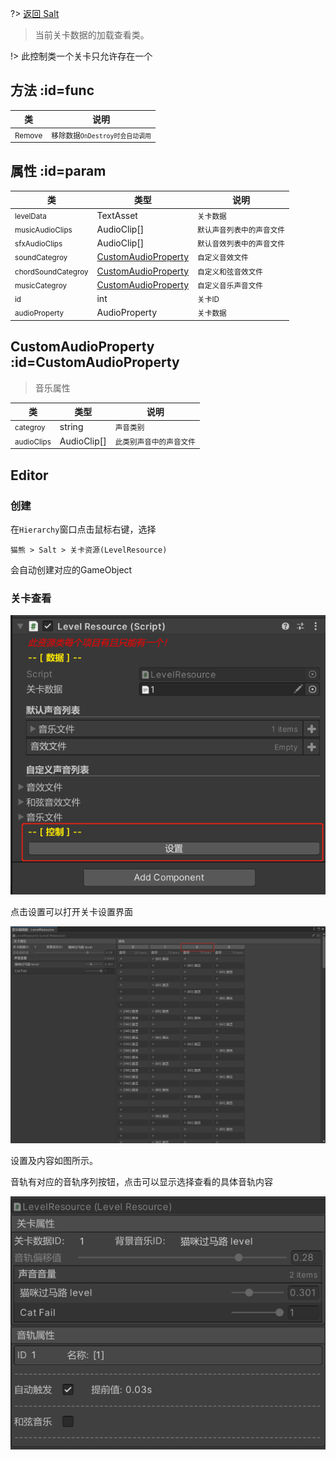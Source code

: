 
?> [返回 Salt](md/scripts/salt.md)

> 当前关卡数据的加载查看类。

!> 此控制类一个关卡只允许存在一个 

## 方法 :id=func

类 |  说明
-------- |  -----
<small>Remove</small>  | <small>移除数据`OnDestroy时会自动调用`</small>

## 属性 :id=param

类 | 类型 | 说明
-------- |  ----- |  -----
<small>levelData</small>  | TextAsset | <small>关卡数据</small>
<small>musicAudioClips</small>  | AudioClip[] | <small>默认声音列表中的声音文件</small>
<small>sfxAudioClips</small>  | AudioClip[] | <small>默认音效列表中的声音文件</small>
<small>soundCategroy</small>  | [CustomAudioProperty](md/scripts/Salt/LevelResource.md?id=CustomAudioProperty ) | <small>自定义音效文件</small>
<small>chordSoundCategroy</small>  | [CustomAudioProperty](md/scripts/Salt/LevelResource.md?id=CustomAudioProperty ) | <small>自定义和弦音效文件</small>
<small>musicCategroy</small>  | [CustomAudioProperty](md/scripts/Salt/LevelResource.md?id=CustomAudioProperty ) | <small>自定义音乐声音文件</small>
<small>id</small>  | int | <small>关卡ID</small>
<small>audioProperty</small>  | AudioProperty | <small>关卡数据</small>

## CustomAudioProperty :id=CustomAudioProperty 
> 音乐属性

类 | 类型 | 说明
-------- |  ----- |  -----
<small>categroy</small>  | string | <small>声音类别</small>
<small>audioClips</small>  | AudioClip[] | <small>此类别声音中的声音文件</small>


## Editor

### 创建

在`Hierarchy`窗口点击鼠标右键，选择

`猫熊 > Salt > 关卡资源(LevelResource)`

会自动创建对应的GameObject

### 关卡查看

![](LevelResource_md_files/234e3d40-d50b-11ed-add9-63b3093e49b1.jpeg?v=1&type=image
 ':size=315x279'
)

点击设置可以打开关卡设置界面

![](LevelResource_md_files/b6427a80-d50b-11ed-add9-63b3093e49b1.jpeg?v=1&type=image ':size=901x620')

设置及内容如图所示。

音轨有对应的音轨序列按钮，点击可以显示选择查看的具体音轨内容

![](LevelResource_md_files/31efdb00-d50c-11ed-add9-63b3093e49b1.jpeg?v=1&type=image ':size=300x240')

